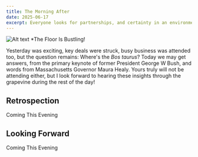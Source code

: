 ```yaml
---
title: The Morning After
date: 2025-06-17
excerpt: Everyone looks for partnerships, and certainty in an environment with little of either to offer.
---
```


![Alt text](../media/images/IMG_2613.gif)
*The Floor Is Bustling!

Yesterday was exciting, key deals were struck, busy business was attended too, but the question remains: Where's the *Bos taurus*? Today we may get answers, from the primary keynote of former President George W Bush, and words from Massachusetts Governor Maura Healy. Yours truly will not be attending either, but I look forward to hearing these insights through the grapevine during the rest of the day!

## Retrospection 

Coming This Evening

## Looking Forward

Coming This Evening